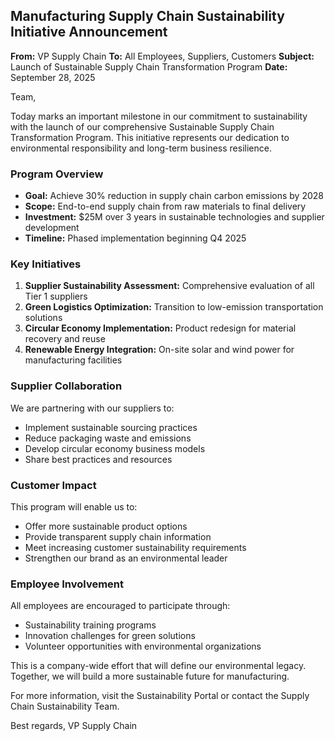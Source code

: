 ## Manufacturing Supply Chain Sustainability Initiative Announcement

**From:** VP Supply Chain
**To:** All Employees, Suppliers, Customers
**Subject:** Launch of Sustainable Supply Chain Transformation Program
**Date:** September 28, 2025

Team,

Today marks an important milestone in our commitment to sustainability with the launch of our comprehensive Sustainable Supply Chain Transformation Program. This initiative represents our dedication to environmental responsibility and long-term business resilience.

### Program Overview
- **Goal:** Achieve 30% reduction in supply chain carbon emissions by 2028
- **Scope:** End-to-end supply chain from raw materials to final delivery
- **Investment:** $25M over 3 years in sustainable technologies and supplier development
- **Timeline:** Phased implementation beginning Q4 2025

### Key Initiatives
1. **Supplier Sustainability Assessment:** Comprehensive evaluation of all Tier 1 suppliers
2. **Green Logistics Optimization:** Transition to low-emission transportation solutions
3. **Circular Economy Implementation:** Product redesign for material recovery and reuse
4. **Renewable Energy Integration:** On-site solar and wind power for manufacturing facilities

### Supplier Collaboration
We are partnering with our suppliers to:
- Implement sustainable sourcing practices
- Reduce packaging waste and emissions
- Develop circular economy business models
- Share best practices and resources

### Customer Impact
This program will enable us to:
- Offer more sustainable product options
- Provide transparent supply chain information
- Meet increasing customer sustainability requirements
- Strengthen our brand as an environmental leader

### Employee Involvement
All employees are encouraged to participate through:
- Sustainability training programs
- Innovation challenges for green solutions
- Volunteer opportunities with environmental organizations

This is a company-wide effort that will define our environmental legacy. Together, we will build a more sustainable future for manufacturing.

For more information, visit the Sustainability Portal or contact the Supply Chain Sustainability Team.

Best regards,
VP Supply Chain
